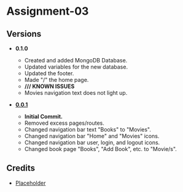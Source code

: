 # Assignment-03

## Versions

* **0.1.0**
    * Created and added MongoDB Database.
    * Updated variables for the new database.
    * Updated the footer.
    * Made "/" the home page.
    * **/// KNOWN ISSUES**
    * Movies navigation text does not light up.

* **[0.0.1](https://github.com/johnny982/Assignment-03/commit/9cdd2d45685abb02fc7e72914f5c0bdcb4f14c83)**
    * **Initial Commit.**
    * Removed excess pages/routes.
    * Changed navigation bar text "Books" to "Movies".
    * Changed navigation bar "Home" and "Movies" icons.
    * Changed navigation bar user, login, and logout icons.
    * Changed book page "Books", "Add Book", etc. to "Movie/s".


## Credits
* [Placeholder](https://www.google.com/)